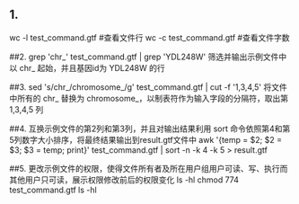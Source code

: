 ## 1.
wc -l test_command.gtf     #查看文件行
wc -c test_command.gtf     #查看文件字数

##2.
grep 'chr_' test_command.gtf | grep 'YDL248W' 
筛选并输出示例文件中以 chr_ 起始，并且基因id为 YDL248W 的行

##3.
sed 's/chr_/chromosome_/g' test_command.gtf | cut -f '1,3,4,5' 
将文件中所有的 chr_ 替换为 chromosome_，以制表符作为输入字段的分隔符，取出第 1,3,4,5 列

##4.
互换示例文件的第2列和第3列，并且对输出结果利用 sort 命令依照第4和第5列数字大小排序，将最终结果输出到result.gtf文件中
awk '{temp = $2; $2 = $3; $3 = temp; print}' test_command.gtf | sort -n -k 4 -k 5 > result.gtf

##5.
更改示例文件的权限，使得文件所有者及所在用户组用户可读、写、执行而其他用户只可读，展示权限修改前后的权限变化
ls -hl
chmod 774 test_command.gtf
ls -hl
